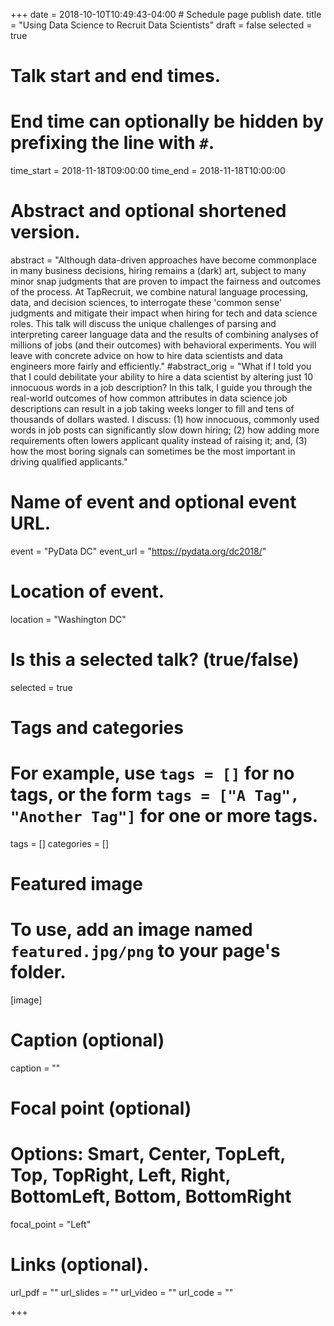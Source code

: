 +++
date = 2018-10-10T10:49:43-04:00 # Schedule page publish date.
title = "Using Data Science to Recruit Data Scientists"
draft = false
selected = true

# Talk start and end times.
#   End time can optionally be hidden by prefixing the line with `#`.
time_start = 2018-11-18T09:00:00
time_end = 2018-11-18T10:00:00

# Abstract and optional shortened version.
abstract = "Although data-driven approaches have become commonplace in many business decisions, hiring remains a (dark) art, subject to many minor snap judgments that are proven to impact the fairness and outcomes of the process. At TapRecruit, we combine natural language processing, data, and decision sciences, to interrogate these 'common sense' judgments and mitigate their impact when hiring for tech and data science roles. This talk will discuss the unique challenges of parsing and interpreting career language data and the results of combining analyses of millions of jobs (and their outcomes) with behavioral experiments. You will leave with concrete advice on how to hire data scientists and data engineers more fairly and efficiently."
#abstract_orig = "What if I told you that I could debilitate your ability to hire a data scientist by altering just 10 innocuous words in a job description? In this talk, I guide you through the real-world outcomes of how common attributes in data science job descriptions can result in a job taking weeks longer to fill and tens of thousands of dollars wasted. I discuss: (1) how innocuous, commonly used words in job posts can significantly slow down hiring; (2) how adding more requirements often lowers applicant quality instead of raising it; and, (3) how the most boring signals can sometimes be the most important in driving qualified applicants."

# Name of event and optional event URL.
event = "PyData DC"
event_url = "https://pydata.org/dc2018/"

# Location of event.
location = "Washington DC"

# Is this a selected talk? (true/false)
selected = true

# Tags and categories
# For example, use `tags = []` for no tags, or the form `tags = ["A Tag", "Another Tag"]` for one or more tags.
tags = []
categories = []

# Featured image
# To use, add an image named `featured.jpg/png` to your page's folder. 
[image]
  # Caption (optional)
  caption = ""

  # Focal point (optional)
  # Options: Smart, Center, TopLeft, Top, TopRight, Left, Right, BottomLeft, Bottom, BottomRight
  focal_point = "Left"
  
# Links (optional).
url_pdf = ""
url_slides = ""
url_video = ""
url_code = ""

+++



